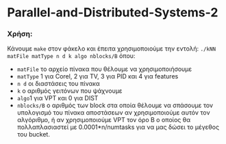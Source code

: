 # Parallel-and-Distributed-Systems-2

### Χρήση:
Κάνουμε `make` στον φάκελο και έπειτα χρησιμοποιούμε την εντολή:
`./kNN matFile matType n d k algo nblocks/B` όπου:
- `matFile` το αρχείο πίνακα που θέλουμε να χρησιμοποιήσουμε
- `matType` 1 για Corel, 2 για TV, 3 για PID και 4 για features
- `n d` οι διαστάσεις του πίνακα
- `k` ο αριθμός γειτόνων που ψάχνουμε
- `algo`1 για VPT και 0 για DIST
- `nblocks/B` ο αριθμός των block στα οποία θέλουμε να σπάσουμε τον υπολογισμό του πίνακα αποστάσεων αν χρησιμοποιούμε αυτόν τον αλγόριθμο,
ή αν χρησιμοποιούμε VPT τον όρο Β ο οποίος θα πολλαπλασιαστεί με 0.0001\*n/numtasks για να μας δώσει το μέγεθος του bucket.
